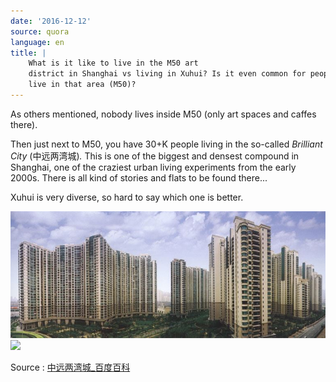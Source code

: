 ```yaml
---
date: '2016-12-12'
source: quora
language: en
title: |
    What is it like to live in the M50 art
    district in Shanghai vs living in Xuhui? Is it even common for people to
    live in that area (M50)?
---
```


As others mentioned, nobody lives inside M50 (only art spaces and caffes
there).

Then just next to M50, you have 30+K people living in the so-called
*Brilliant City* (中远两湾城)*.* This is one of the biggest and densest
compound in Shanghai, one of the craziest urban living experiments from
the early 2000s. There is all kind of stories and flats to be found
there...

Xuhui is very diverse, so hard to say which one is better.

![](./img/main-qimg-a67a83fc2b16f07c9a1ea05b966aee79-c.png)![](./img/main-qimg-80b0a7085e1513cc3b93142b37533e34.png)

Source : [中远两湾城\_百度百科](http://baike.baidu.com/view/3577342.htm)
